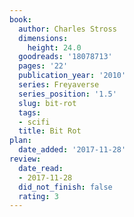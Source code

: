 ```yaml
---
book:
  author: Charles Stross
  dimensions:
    height: 24.0
  goodreads: '18078713'
  pages: '22'
  publication_year: '2010'
  series: Freyaverse
  series_position: '1.5'
  slug: bit-rot
  tags:
  - scifi
  title: Bit Rot
plan:
  date_added: '2017-11-28'
review:
  date_read:
  - 2017-11-28
  did_not_finish: false
  rating: 3
---
```


